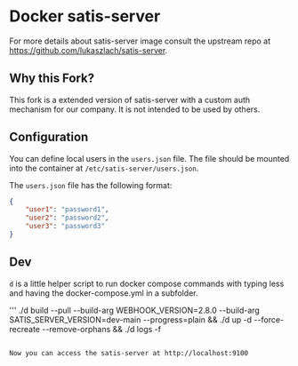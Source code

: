 # Docker satis-server

For more details about satis-server image consult the upstream repo at https://github.com/lukaszlach/satis-server.

## Why this Fork?

This fork is a extended version of satis-server with a custom auth mechanism for our company. It is not intended to be used by others.

## Configuration

You can define local users in the `users.json` file. The file should be mounted into the container at `/etc/satis-server/users.json`.

The `users.json` file has the following format:

```json
{
    "user1": "password1",
    "user2": "password2",
    "user3": "password3"
}
```

## Dev

`d` is a little helper script to run docker compose commands with typing less and having the docker-compose.yml in a subfolder.

'''
./d build --pull --build-arg WEBHOOK_VERSION=2.8.0 --build-arg SATIS_SERVER_VERSION=dev-main --progress=plain && ./d up -d --force-recreate --remove-orphans && ./d logs -f
```

Now you can access the satis-server at http://localhost:9100